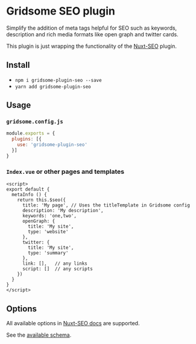 # Gridsome SEO plugin
Simplify the addition of meta tags helpful for SEO such as keywords, description and rich media formats like open graph and twitter cards.

This plugin is just wrapping the functionality of the [Nuxt-SEO](https://github.com/TiagoDanin/Nuxt-SEO) plugin.

## Install
- `npm i gridsome-plugin-seo --save`
- `yarn add gridsome-plugin-seo`

## Usage

### `gridsome.config.js`
```javascript
module.exports = {
  plugins: [{
    use: 'gridsome-plugin-seo'
  }]
}
```

### `Index.vue` or other pages and templates
```vue
<script>
export default {
  metaInfo () {
    return this.$seo({
      title: 'My page', // Uses the titleTemplate in Gridsome config
      description: 'My description',
      keywords: 'one,two',
      openGraph: {
        title: 'My site',
        type: 'website'
      },
      twitter: {
        title: 'My site',
        type: 'summary'
      },
      link: [],   // any links
      script: []  // any scripts
    })
  }
}
</script>

```

## Options
All available options in [Nuxt-SEO docs](https://github.com/TiagoDanin/Nuxt-SEO#module-options) are supported.

See the [available schema](https://github.com/TiagoDanin/Nuxt-SEO/blob/de832e109afc0af7af59440ca4850794063cc972/lib/module.js#L17).
